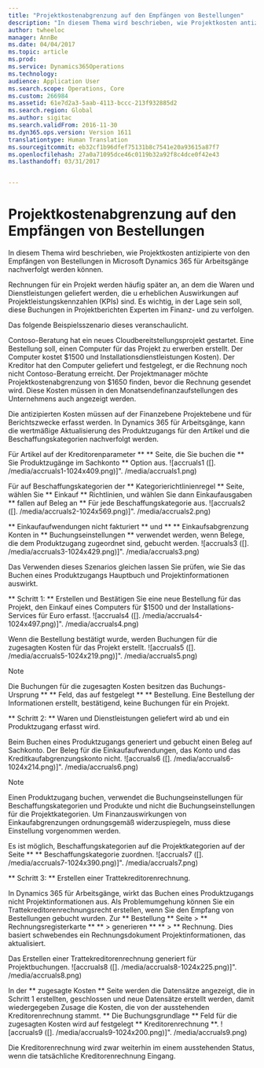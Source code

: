 ```yaml
---
title: "Projektkostenabgrenzung auf den Empfängen von Bestellungen"
description: "In diesem Thema wird beschrieben, wie Projektkosten antizipierte von den Empfängen von Bestellungen in Microsoft Dynamics 365 für Arbeitsgänge nachverfolgt werden können."
author: twheeloc
manager: AnnBe
ms.date: 04/04/2017
ms.topic: article
ms.prod: 
ms.service: Dynamics365Operations
ms.technology: 
audience: Application User
ms.search.scope: Operations, Core
ms.custom: 266984
ms.assetid: 61e7d2a3-5aab-4113-bccc-213f932885d2
ms.search.region: Global
ms.author: sigitac
ms.search.validFrom: 2016-11-30
ms.dyn365.ops.version: Version 1611
translationtype: Human Translation
ms.sourcegitcommit: eb32cf1b96dfef75131b8c7541e20a93615a87f7
ms.openlocfilehash: 27a0a71095dce46c0119b32a92f8c4dce0f42e43
ms.lasthandoff: 03/31/2017


---
```


# <a name="project-cost-accrual-on-purchase-receipts"></a>Projektkostenabgrenzung auf den Empfängen von Bestellungen

In diesem Thema wird beschrieben, wie Projektkosten antizipierte von den Empfängen von Bestellungen in Microsoft Dynamics 365 für Arbeitsgänge nachverfolgt werden können. 

Rechnungen für ein Projekt werden häufig später an, an dem die Waren und Dienstleistungen geliefert werden, die u erheblichen Auswirkungen auf Projektleistungskennzahlen (KPIs) sind. Es wichtig, in der Lage sein soll, diese Buchungen in Projektberichten Experten im Finanz- und zu verfolgen.

Das folgende Beispielsszenario dieses veranschaulicht. 

Contoso-Beratung hat ein neues Cloudbereitstellungsprojekt gestartet. Eine Bestellung soll, einen Computer für das Projekt zu erwerben erstellt. Der Computer kostet $1500 und Installationsdienstleistungen Kosten). Der Kreditor hat den Computer geliefert und festgelegt, er die Rechnung noch nicht Contoso-Beratung erreicht. Der Projektmanager möchte Projektkostenabgrenzung von $1650 finden, bevor die Rechnung gesendet wird. Diese Kosten müssen in den Monatsendefinanzaufstellungen des Unternehmens auch angezeigt werden. 

Die antizipierten Kosten müssen auf der Finanzebene Projektebene und für Berichtszwecke erfasst werden. In Dynamics 365 für Arbeitsgänge, kann die wertmäßige Aktualisierung des Produktzugangs für den Artikel und die Beschaffungskategorien nachverfolgt werden. 

Für Artikel auf der Kreditorenparameter ** ** Seite, die Sie buchen die ** Sie Produktzugänge im Sachkonto ** Option aus.
![accruals1 ([]. /media/accruals1-1024x409.png)]". /media/accruals1.png) 

Für auf Beschaffungskategorien der ** Kategorierichtlinienregel ** Seite, wählen Sie ** Einkauf ** Richtlinien, und wählen Sie dann Einkaufausgaben ** fallen auf Beleg an ** Für jede Beschaffungskategorie aus.
![accruals2 ([]. /media/accruals2-1024x569.png)]". /media/accruals2.png) 

** Einkaufaufwendungen nicht fakturiert ** und ** ** Einkaufsabgrenzung Konten in ** Buchungseinstellungen ** verwendet werden, wenn Belege, die dem Produktzugang zugeordnet sind, gebucht werden.
![accruals3 ([]. /media/accruals3-1024x429.png)]". /media/accruals3.png) 

Das Verwenden dieses Szenarios gleichen lassen Sie prüfen, wie Sie das Buchen eines Produktzugangs Hauptbuch und Projektinformationen auswirkt. 

** Schritt 1: ** Erstellen und Bestätigen Sie eine neue Bestellung für das Projekt, den Einkauf eines Computers für $1500 und der Installations-Services für Euro erfasst.
![accruals4 ([]. /media/accruals4-1024x497.png)]". /media/accruals4.png) 

Wenn die Bestellung bestätigt wurde, werden Buchungen für die zugesagten Kosten für das Projekt erstellt. 
![accruals5 ([]. /media/accruals5-1024x219.png)]". /media/accruals5.png) 

> [!NOTE]
> Die Buchungen für die zugesagten Kosten besitzen das Buchungs-Ursprung ** ** Feld, das auf festgelegt ** ** Bestellung. Eine Bestellung der Informationen erstellt, bestätigend, keine Buchungen für ein Projekt. 

** Schritt 2: ** Waren und Dienstleistungen geliefert wird ab und ein Produktzugang erfasst wird. 

Beim Buchen eines Produktzugangs generiert und gebucht einen Beleg auf Sachkonto. Der Beleg für die Einkaufaufwendungen, das Konto und das Kreditkaufabgrenzungskonto nicht. 
![accruals6 ([]. /media/accruals6-1024x214.png)]". /media/accruals6.png)

> [!NOTE]
> Einen Produktzugang buchen, verwendet die Buchungseinstellungen für Beschaffungskategorien und Produkte und nicht die Buchungseinstellungen für die Projektkategorien. Um Finanzauswirkungen von Einkaufabgrenzungen ordnungsgemäß widerzuspiegeln, muss diese Einstellung vorgenommen werden. 

Es ist möglich, Beschaffungskategorien auf die Projektkategorien auf der Seite ** ** Beschaffungskategorie zuordnen.
![accruals7 ([]. /media/accruals7-1024x390.png)]". /media/accruals7.png)

** Schritt 3: ** Erstellen einer Trattekreditorenrechnung. 

In Dynamics 365 für Arbeitsgänge, wirkt das Buchen eines Produktzugangs nicht Projektinformationen aus. Als Problemumgehung können Sie ein Trattekreditorenrechnungsrecht erstellen, wenn Sie den Empfang von Bestellungen gebucht wurden. Zur ** Bestellung ** Seite &gt; ** Rechnungsregisterkarte ** ** &gt; generieren ** ** &gt; ** Rechnung. Dies basiert schwebendes ein Rechnungsdokument Projektinformationen, das aktualisiert. 

Das Erstellen einer Trattekreditorenrechnung generiert für Projektbuchungen. 
![accruals8 ([]. /media/accruals8-1024x225.png)]". /media/accruals8.png) 

In der ** zugesagte Kosten ** Seite werden die Datensätze angezeigt, die in Schritt 1 erstellten, geschlossen und neue Datensätze erstellt werden, damit wiedergegeben Zusage die Kosten, die von der ausstehenden Kreditorenrechnung stammt. ** Die Buchungsgrundlage ** Feld für die zugesagten Kosten wird auf festgelegt ** Kreditorenrechnung **.
![accruals9 ([]. /media/accruals9-1024x200.png)]". /media/accruals9.png)

Die Kreditorenrechnung wird zwar weiterhin im einem ausstehenden Status, wenn die tatsächliche Kreditorenrechnung Eingang.



